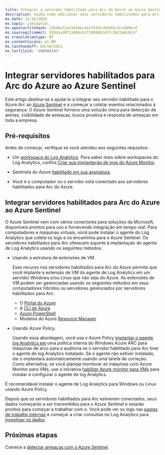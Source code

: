 ```yaml
---
title: Integrar o servidor habilitado para Arc do Azure ao Azure Sentinel
description: Saiba como adicionar seus servidores habilitados para Arc do Azure ao Azure Sentinel e monitorar de forma proativa seu status de segurança.
ms.date: 11/16/2020
ms.topic: conceptual
ms.openlocfilehash: 2364ba72ac5b10ec4e1f433cc6d591c3ca389ecd
ms.sourcegitcommit: 910a1a38711966cb171050db245fc3b22abc8c5f
ms.translationtype: MT
ms.contentlocale: pt-BR
ms.lasthandoff: 03/19/2021
ms.locfileid: "100584741"
---
```

# <a name="onboard-azure-arc-enabled-servers-to-azure-sentinel"></a>Integrar servidores habilitados para Arc do Azure ao Azure Sentinel

Este artigo destina-se a ajudá-lo a integrar seu servidor habilitado para o Azure Arc ao [Azure Sentinel](../../sentinel/overview.md) e a começar a coletar eventos relacionados à segurança. O Azure Sentinel fornece uma solução única para detecção de alertas, visibilidade de ameaças, busca proativa e resposta de ameaças em toda a empresa.

## <a name="prerequisites"></a>Pré-requisitos

Antes de começar, verifique se você atendeu aos seguintes requisitos:

- Um [workspace do Log Analytics](../../azure-monitor/logs/data-platform-logs.md). Para saber mais sobre workspaces do Log Analytics, confira [Criar sua implantação de logs do Azure Monitor](../../azure-monitor/logs/design-logs-deployment.md).

- Sentinela do Azure [habilitado em sua assinatura](../../sentinel/quickstart-onboard.md).

- Você é o computador ou o servidor está conectado aos servidores habilitados para Arc do Azure.

## <a name="onboard-azure-arc-enabled-servers-to-azure-sentinel"></a>Integrar servidores habilitados para Arc do Azure ao Azure Sentinel

O Azure Sentinel vem com vários conectores para soluções da Microsoft, disponíveis prontos para uso e fornecendo integração em tempo real. Para computadores e máquinas virtuais, você pode instalar o agente do Log Analytics que coleta os logs e os encaminha para o Azure Sentinel. Os servidores habilitados para Arc oferecem suporte à implantação do agente de Log Analytics usando os seguintes métodos:

- Usando a estrutura de extensões de VM.

    Esse recurso nos servidores habilitados para Arc do Azure permite que você implante a extensão de VM do agente de Log Analytics em um servidor Windows e/ou Linux que não seja do Azure. As extensões de VM podem ser gerenciadas usando os seguintes métodos em seus computadores híbridos ou servidores gerenciados por servidores habilitados para Arc:

    - O [Portal do Azure](manage-vm-extensions-portal.md)
    - A [CLI do Azure](manage-vm-extensions-cli.md)
    - [Azure PowerShell](manage-vm-extensions-powershell.md)
    - Modelos do Azure [Resource Manager](manage-vm-extensions-template.md)

- Usando Azure Policy.

    Usando essa abordagem, você usa o Azure Policy [implantar o agente log Analytics em](../../governance/policy/samples/built-in-policies.md#monitoring) uma política interna do Windows Azure ARC para máquinas de arco para a auditoria se o servidor habilitado para Arc tiver o agente de log Analytics instalado. Se o agente não estiver instalado, ele o implantará automaticamente usando uma tarefa de correção. Como alternativa, se você planeja monitorar as máquinas com Azure Monitor para VMs, use a iniciativa [habilitar Azure monitor para VMs](../../governance/policy/samples/built-in-initiatives.md#monitoring) para instalar e configurar o agente de log Analytics.

É recomendável instalar o agente de Log Analytics para Windows ou Linux usando Azure Policy.

Depois que os servidores habilitados para Arc estiverem conectados, seus dados começarão a ser transmitidos para o Azure Sentinel e estarão prontos para começar a trabalhar com o. Você pode ver os logs nas [pastas de trabalho internas](../../sentinel/quickstart-get-visibility.md) e começar a criar consultas no Log Analytics para [investigar os dados](../../sentinel/tutorial-investigate-cases.md).

## <a name="next-steps"></a>Próximas etapas

Comece a [detectar ameaças com o Azure Sentinel](../../sentinel/tutorial-detect-threats-built-in.md).